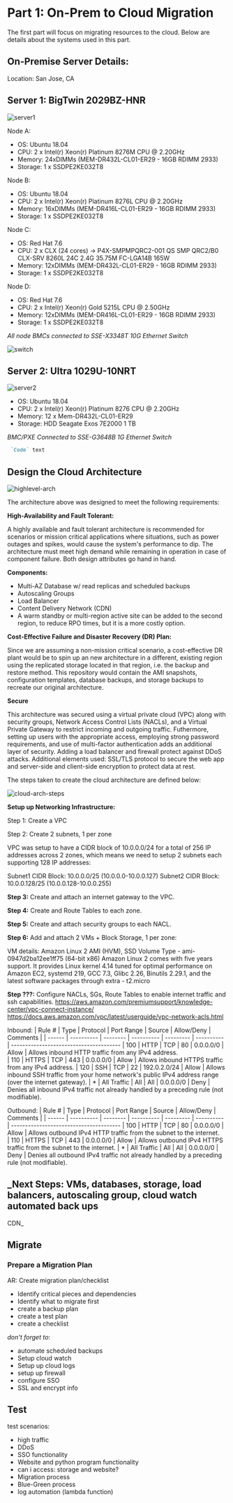 # Part 1: On-Prem to Cloud Migration

The first part will focus on migrating resources to the cloud. Below are details about the systems used in this part.

## On-Premise Server Details:
Location: San Jose, CA

## **Server 1: BigTwin 2029BZ-HNR**

![server1](https://github.com/lizgarseeyah/-in-progress-Hybrid-Cloud-Project/blob/master/img/server1.png)

Node A:

- OS: Ubuntu 18.04
- CPU: 2 x Intel(r) Xeon(r) Platinum 8276M CPU @ 2.20GHz
- Memory: 24xDIMMs (MEM-DR432L-CL01-ER29 - 16GB RDIMM 2933)
- Storage: 1 x SSDPE2KE032T8

Node B:

- OS: Ubuntu 18.04
- CPU: 2 x Intel(r) Xeon(r) Platinum 8276L CPU @ 2.20GHz
- Memory: 16xDIMMs (MEM-DR416L-CL01-ER29 - 16GB RDIMM 2933)
- Storage: 1 x SSDPE2KE032T8

Node C:

- OS: Red Hat 7.6
- CPU: 2 x CLX (24 cores) -> P4X-SMPMPQRC2-001 QS SMP QRC2/B0 CLX-SRV 8260L 24C 2.4G 35.75M FC-LGA14B 165W
- Memory: 12xDIMMs (MEM-DR432L-CL01-ER29 - 16GB RDIMM 2933)
- Storage: 1 x SSDPE2KE032T8

Node D:

- OS: Red Hat 7.6
- CPU: 2 x Intel(r) Xeon(r) Gold 5215L CPU @ 2.50GHz
- Memory: 12xDIMMs (MEM-DR416L-CL01-ER29 - 16GB RDIMM 2933)
- Storage: 1 x SSDPE2KE032T8

_All node BMCs connected to SSE-X3348T 10G Ethernet Switch_

![switch](https://github.com/lizgarseeyah/-in-progress-Hybrid-Cloud-Project/blob/master/img/switch.png)

## **Server 2: Ultra 1029U-10NRT**

![server2](https://github.com/lizgarseeyah/-in-progress-Hybrid-Cloud-Project/blob/master/img/server2.jpg)

- OS: Ubuntu 18.04
- CPU: 2 x Intel(r) Xeon(r) Platinum 8276 CPU @ 2.20GHz
- Memory: 12 x Mem-DR432L-CL01-ER29
- Storage: HDD Seagate Exos 7E2000 1 TB

_BMC/PXE Connected to SSE-G3648B 1G Ethernet Switch_
```markdown
 `Code` text
```

## Design the Cloud Architecture

![highlevel-arch](https://github.com/lizgarseeyah/-in-progress-Hybrid-Cloud-Project/blob/master/img/architecture-sketch.png)

The architecture above was designed to meet the following requirements:

**High-Availability and Fault Tolerant:** 

A highly available and fault tolerant architecture is recommended for scenarios or mission critical applications where situations, such as power outages and spikes, would cause the system's performance to dip. The architecture must meet high demand while remaining in operation in case of component failure. Both design attributes go hand in hand. 

**Components:**
- Multi-AZ Database w/ read replicas and scheduled backups
- Autoscaling Groups
- Load Balancer
- Content Delivery Network (CDN)
- A warm standby or multi-region active site can be added to the second region, to reduce RPO times, but it is a more costly option.

**Cost-Effective Failure and Disaster Recovery (DR) Plan:**

Since we are assuming a non-mission critical scenario, a cost-effective DR plant would be to spin up an new architecture in a different, existing region using the replicated storage located in that region, i.e. the backup and restore method. This repository would contain the AMI snapshots, configuration templates, database backups, and storage backups to recreate our original architecture. 

**Secure**

This architecture was secured using a virtual private cloud (VPC) along with security groups, Network Access Control Lists (NACLs), and a Virtual Private Gateway to restrict incoming and outgoing traffic. Futhermore, setting up users with the appropriate access, employing strong password requirements, and use of multi-factor authentication adds an additional layer of security. Adding a load balancer and firewall protect against DDoS attacks. Additional elements used: SSL/TLS protocol to secure the web app and server-side and client-side encryption to protect data at rest.

The steps taken to create the cloud architecture are defined below:

![cloud-arch-steps](https://github.com/lizgarseeyah/-in-progress-Hybrid-Cloud-Project/blob/master/img/checklist.png)

**Setup up Networking Infrastructure:**

Step 1: Create a VPC

Step 2: Create 2 subnets, 1 per zone

VPC was setup to have a CIDR block of 10.0.0.0/24 for a total of 256 IP addresses across 2 zones, which means we need to setup 2 subnets each supporting 128 IP addresses:

Subnet1 CIDR Block: 10.0.0.0/25 (10.0.0.0-10.0.0.127)
Subnet2 CIDR Block: 10.0.0.128/25 (10.0.0.128-10.0.0.255)

**Step 3:** Create and attach an internet gateway to the VPC. 

**Step 4:** Create and Route Tables to each zone.

**Step 5:** Create and attach security groups to each NACL.

**Step 6:** Add and attach 2 VMs + Block Storage, 1 per zone:

VM details:
Amazon Linux 2 AMI (HVM), SSD Volume Type - ami-0947d2ba12ee1ff75 (64-bit x86)
Amazon Linux 2 comes with five years support. It provides Linux kernel 4.14 tuned for optimal performance on Amazon EC2, systemd 219, GCC 7.3, Glibc 2.26, Binutils 2.29.1, and the latest software packages through extra - t2.micro 

**Step ???:** Configure NACLs, SGs, Route Tables to enable internet traffic and ssh capabilities.
https://aws.amazon.com/premiumsupport/knowledge-center/vpc-connect-instance/
https://docs.aws.amazon.com/vpc/latest/userguide/vpc-network-acls.html

Inbound:
| Rule # | Type        | Protocol | Port Range | Source       | Allow/Deny | Comments                               |
| ------ | ----------  | -------- | ---------- | ---------    | ---------- | ---------------------------------------
| 100    | HTTP        |   TCP    |    80      | 0.0.0.0/0    |   Allow    | Allows inbound HTTP traffic from any IPv4 address.                                                
| 110    | HTTPS       |   TCP    |    443     | 0.0.0.0/0    |   Allow    | Allows inbound HTTPS traffic from any IPv4 address.
| 120    | SSH         |   TCP    |    22      | 192.0.2.0/24 |   Allow    | Allows inbound SSH traffic from your home network's public IPv4 address range (over the internet gateway).
| *      | All Traffic |   All    |    All     | 0.0.0.0/0    |   Deny     | Denies all inbound IPv4 traffic not already handled by a preceding rule (not modifiable).

Outbound:
| Rule # | Type        | Protocol | Port Range | Source       | Allow/Deny | Comments                               |
| ------ | ----------  | -------- | ---------- | ---------    | ---------- | ---------------------------------------
| 100    | HTTP        |   TCP    |    80      | 0.0.0.0/0    |   Allow    | Allows outbound IPv4 HTTP traffic from the subnet to the internet.                                                
| 110    | HTTPS       |   TCP    |    443     | 0.0.0.0/0    |   Allow    | Allows outbound IPv4 HTTPS traffic from the subnet to the internet.
| *      | All Traffic |   All    |    All     | 0.0.0.0/0    |   Deny     | Denies all outbound IPv4 traffic not already handled by a preceding rule (not modifiable).


_Next Steps:
VMs,
databases, 
storage, 
load balancers, 
autoscaling group, 
cloud watch automated back ups 
-----
CDN_

## Migrate

### Prepare a Migration Plan

AR: Create migration plan/checklist

- Identify critical pieces and dependencies
- Identify what to migrate first
- create a backup plan
- create a test plan
- create a checklist

_don't forget to_:
- automate scheduled backups
- Setup cloud watch
- Setup up cloud logs
- setup up firewall
- configure SSO
- SSL and encrypt info


## Test

test scenarios:

- high traffic
- DDoS
- SSO functionality
- Website and python program functionality
- can i access: storage and website?
- Migration process
- Blue-Green process
- log automation (lambda function)



